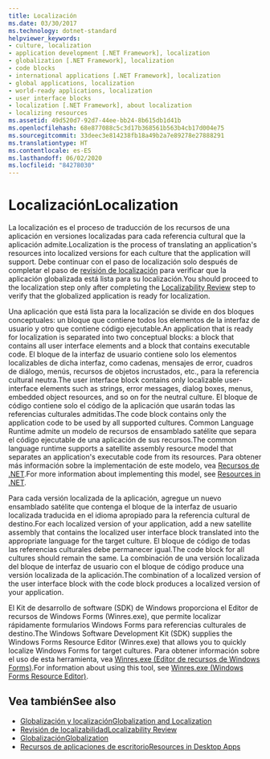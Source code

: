 ```yaml
---
title: Localización
ms.date: 03/30/2017
ms.technology: dotnet-standard
helpviewer_keywords:
- culture, localization
- application development [.NET Framework], localization
- globalization [.NET Framework], localization
- code blocks
- international applications [.NET Framework], localization
- global applications, localization
- world-ready applications, localization
- user interface blocks
- localization [.NET Framework], about localization
- localizing resources
ms.assetid: 49d520d7-92d7-44ee-bb24-8b615db1d41b
ms.openlocfilehash: 68e877088c5c3d17b368561b563b4cb17d004e75
ms.sourcegitcommit: 33deec3e814238fb18a49b2a7e89278e27888291
ms.translationtype: HT
ms.contentlocale: es-ES
ms.lasthandoff: 06/02/2020
ms.locfileid: "84278030"
---
```

# <a name="localization"></a><span data-ttu-id="581ce-102">Localización</span><span class="sxs-lookup"><span data-stu-id="581ce-102">Localization</span></span>

<span data-ttu-id="581ce-103">La localización es el proceso de traducción de los recursos de una aplicación en versiones localizadas para cada referencia cultural que la aplicación admite.</span><span class="sxs-lookup"><span data-stu-id="581ce-103">Localization is the process of translating an application's resources into localized versions for each culture that the application will support.</span></span> <span data-ttu-id="581ce-104">Debe continuar con el paso de localización solo después de completar el paso de [revisión de localización](localizability-review.md) para verificar que la aplicación globalizada está lista para su localización.</span><span class="sxs-lookup"><span data-stu-id="581ce-104">You should proceed to the localization step only after completing the [Localizability Review](localizability-review.md) step to verify that the globalized application is ready for localization.</span></span>

<span data-ttu-id="581ce-105">Una aplicación que está lista para la localización se divide en dos bloques conceptuales: un bloque que contiene todos los elementos de la interfaz de usuario y otro que contiene código ejecutable.</span><span class="sxs-lookup"><span data-stu-id="581ce-105">An application that is ready for localization is separated into two conceptual blocks: a block that contains all user interface elements and a block that contains executable code.</span></span> <span data-ttu-id="581ce-106">El bloque de la interfaz de usuario contiene solo los elementos localizables de dicha interfaz, como cadenas, mensajes de error, cuadros de diálogo, menús, recursos de objetos incrustados, etc., para la referencia cultural neutra.</span><span class="sxs-lookup"><span data-stu-id="581ce-106">The user interface block contains only localizable user-interface elements such as strings, error messages, dialog boxes, menus, embedded object resources, and so on for the neutral culture.</span></span> <span data-ttu-id="581ce-107">El bloque de código contiene solo el código de la aplicación que usarán todas las referencias culturales admitidas.</span><span class="sxs-lookup"><span data-stu-id="581ce-107">The code block contains only the application code to be used by all supported cultures.</span></span> <span data-ttu-id="581ce-108">Common Language Runtime admite un modelo de recursos de ensamblado satélite que separa el código ejecutable de una aplicación de sus recursos.</span><span class="sxs-lookup"><span data-stu-id="581ce-108">The common language runtime supports a satellite assembly resource model that separates an application's executable code from its resources.</span></span> <span data-ttu-id="581ce-109">Para obtener más información sobre la implementación de este modelo, vea [Recursos de .NET](../../framework/resources/index.md).</span><span class="sxs-lookup"><span data-stu-id="581ce-109">For more information about implementing this model, see [Resources in .NET](../../framework/resources/index.md).</span></span>

<span data-ttu-id="581ce-110">Para cada versión localizada de la aplicación, agregue un nuevo ensamblado satélite que contenga el bloque de la interfaz de usuario localizada traducida en el idioma apropiado para la referencia cultural de destino.</span><span class="sxs-lookup"><span data-stu-id="581ce-110">For each localized version of your application, add a new satellite assembly that contains the localized user interface block translated into the appropriate language for the target culture.</span></span> <span data-ttu-id="581ce-111">El bloque de código de todas las referencias culturales debe permanecer igual.</span><span class="sxs-lookup"><span data-stu-id="581ce-111">The code block for all cultures should remain the same.</span></span> <span data-ttu-id="581ce-112">La combinación de una versión localizada del bloque de interfaz de usuario con el bloque de código produce una versión localizada de la aplicación.</span><span class="sxs-lookup"><span data-stu-id="581ce-112">The combination of a localized version of the user interface block with the code block produces a localized version of your application.</span></span>

<span data-ttu-id="581ce-113">El Kit de desarrollo de software (SDK) de Windows proporciona el Editor de recursos de Windows Forms (Winres.exe), que permite localizar rápidamente formularios Windows Forms para referencias culturales de destino.</span><span class="sxs-lookup"><span data-stu-id="581ce-113">The Windows Software Development Kit (SDK) supplies the Windows Forms Resource Editor (Winres.exe) that allows you to quickly localize Windows Forms for target cultures.</span></span> <span data-ttu-id="581ce-114">Para obtener información sobre el uso de esta herramienta, vea [Winres.exe (Editor de recursos de Windows Forms)](../../framework/tools/winres-exe-windows-forms-resource-editor.md).</span><span class="sxs-lookup"><span data-stu-id="581ce-114">For information about using this tool, see [Winres.exe (Windows Forms Resource Editor)](../../framework/tools/winres-exe-windows-forms-resource-editor.md).</span></span>

## <a name="see-also"></a><span data-ttu-id="581ce-115">Vea también</span><span class="sxs-lookup"><span data-stu-id="581ce-115">See also</span></span>

- [<span data-ttu-id="581ce-116">Globalización y localización</span><span class="sxs-lookup"><span data-stu-id="581ce-116">Globalization and Localization</span></span>](index.md)
- [<span data-ttu-id="581ce-117">Revisión de localizabilidad</span><span class="sxs-lookup"><span data-stu-id="581ce-117">Localizability Review</span></span>](localizability-review.md)
- [<span data-ttu-id="581ce-118">Globalización</span><span class="sxs-lookup"><span data-stu-id="581ce-118">Globalization</span></span>](globalization.md)
- [<span data-ttu-id="581ce-119">Recursos de aplicaciones de escritorio</span><span class="sxs-lookup"><span data-stu-id="581ce-119">Resources in Desktop Apps</span></span>](../../framework/resources/index.md)
